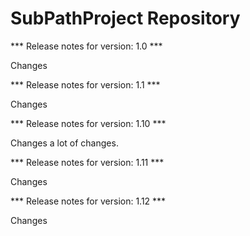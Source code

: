 # SubPathProject Repository

*** Release notes for version: 1.0 ***

Changes

*** Release notes for version: 1.1 ***

Changes

*** Release notes for version: 1.10 ***

Changes a lot of changes.

*** Release notes for version: 1.11 ***

Changes

*** Release notes for version: 1.12 ***

Changes